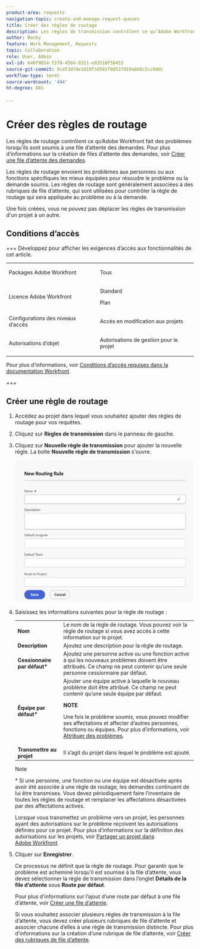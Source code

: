 ```yaml
---
product-area: requests
navigation-topic: create-and-manage-request-queues
title: Créer des règles de routage
description: Les règles de transmission contrôlent ce qu’Adobe Workfront fait des problèmes lorsqu’ils sont envoyés à une file d’attente des demandes.
author: Becky
feature: Work Management, Requests
topic: Collaboration
role: User, Admin
exl-id: 640f9054-f2f8-4594-9311-e93518f58453
source-git-commit: 9cdf3d78e1d19f3d581f8d527919a608c5cc0ddc
workflow-type: tm+mt
source-wordcount: '494'
ht-degree: 86%

---
```


# Créer des règles de routage

<!-- Audited: 12/2023 -->

Les règles de routage contrôlent ce qu’Adobe Workfront fait des problèmes lorsqu’ils sont soumis à une file d’attente des demandes. Pour plus d’informations sur la création de files d’attente des demandes, voir [Créer une file d’attente des demandes](../../../manage-work/requests/create-and-manage-request-queues/create-request-queue.md).

Les règles de routage envoient les problèmes aux personnes ou aux fonctions spécifiques les mieux équipées pour résoudre le problème ou la demande soumis. Les règles de routage sont généralement associées à des rubriques de file d’attente, qui sont utilisées pour contrôler la règle de routage qui sera appliquée au problème ou à la demande.

Une fois créées, vous ne pouvez pas déplacer les règles de transmission d&#39;un projet à un autre.

## Conditions d’accès

+++ Développez pour afficher les exigences d’accès aux fonctionnalités de cet article.

<table style="table-layout:auto"> 
 <col> 
 <col> 
 <tbody> 
  <tr> 
   <td role="rowheader"><p>Packages Adobe Workfront</p></td> 
   <td> <p>Tous </p> </td> 
  </tr> 
  <tr> 
   <td role="rowheader">Licence Adobe Workfront</td> 
   <td> <p>Standard</p> 
   <p>Plan</p> </td> 
  </tr> 
  <tr> 
   <td role="rowheader">Configurations des niveaux d’accès</td> 
   <td> <p>Accès en modification aux projets</p> </td> 
  </tr> 
  <tr> 
   <td role="rowheader">Autorisations d’objet</td> 
   <td> <p> Autorisations de gestion pour le projet</p> </td> 
  </tr> 
 </tbody> 
</table>

Pour plus d’informations, voir [Conditions d’accès requises dans la documentation Workfront](/help/quicksilver/administration-and-setup/add-users/access-levels-and-object-permissions/access-level-requirements-in-documentation.md).

+++

## Créer une règle de routage

1. Accédez au projet dans lequel vous souhaitez ajouter des règles de routage pour vos requêtes.
1. Cliquez sur **Règles de transmission** dans le panneau de gauche.
1. Cliquez sur **Nouvelle règle de transmission** pour ajouter la nouvelle règle. La boîte **Nouvelle règle de transmission** s&#39;ouvre.

   ![Zone Nouvelle règle de routage](assets/new-routing-rule-box.png)
1. Saisissez les informations suivantes pour la règle de routage :

   <table style="table-layout:auto"> 
    <col> 
    <col> 
    <thead> 
     </thead> 
    <tbody> 
     <tr> 
      <td role="rowheader"><strong>Nom</strong> </td> 
      <td>Le nom de la règle de routage. Vous pouvez voir la règle de routage si vous avez accès à cette information sur le projet.</td> 
     </tr> 
     <tr> 
      <td role="rowheader"><strong>Description</strong> </td> 
      <td>Ajoutez une description pour la règle de routage.</td> 
     </tr> 
     <tr> 
      <td role="rowheader"><strong>Cessionnaire par défaut*</strong> </td> 
      <td>Ajoutez une personne active ou une fonction active à qui les nouveaux problèmes doivent être attribués. Ce champ ne peut contenir qu’une seule personne cessionnaire par défaut. </td> 
     </tr> 
     <tr> 
      <td role="rowheader"><strong>Équipe par défaut*</strong> </td> 
      <td>Ajouter une équipe active à laquelle le nouveau problème doit être attribué. Ce champ ne peut contenir qu’une seule équipe par défaut.

   <p><b>NOTE</b></p>

   Une fois le problème soumis, vous pouvez modifier ses affectations et affecter d’autres personnes, fonctions ou équipes. Pour plus d’informations, voir <a href="../../../manage-work/issues/manage-issues/assign-issues.md">Attribuer des problèmes</a>.

   </td> 
     </tr> 
     <tr> 
      <td role="rowheader"><strong>Transmettre au projet</strong> </td> 
      <td>Il s’agit du projet dans lequel le problème est ajouté.</td> 
     </tr> 
    </tbody> 
   </table>

   >[!NOTE]
   >
   >* Si une personne, une fonction ou une équipe est désactivée après avoir été associée à une règle de routage, les demandes continuent de lui être transmises. Vous devez périodiquement faire l’inventaire de toutes les règles de routage et remplacer les affectations désactivées par des affectations actives.

   Lorsque vous transmettez un problème vers un projet, les personnes ayant des autorisations sur le problème reçoivent les autorisations définies pour ce projet. Pour plus d’informations sur la définition des autorisations sur les projets, voir [Partager un projet dans Adobe Workfront](../../../workfront-basics/grant-and-request-access-to-objects/share-a-project.md).

1. Cliquer sur **Enregistrer**.

   Ce processus ne définit que la règle de routage. Pour garantir que le problème est acheminé lorsqu’il est soumise à la file d’attente, vous devez sélectionner la règle de transmission dans l’onglet **Détails de la file d’attente** sous **Route par défaut**.

   Pour plus d’informations sur l’ajout d’une route par défaut à une file d’attente, voir [Créer une file d’attente](../../../manage-work/requests/create-and-manage-request-queues/create-request-queue.md).

   Si vous souhaitez associer plusieurs règles de transmission à la file d’attente, vous devez créer plusieurs rubriques de file d’attente et associer chacune d’elles à une règle de transmission distincte. Pour plus d’informations sur la création d’une rubrique de file d’attente, voir [Créer des rubriques de file d’attente](../../../manage-work/requests/create-and-manage-request-queues/create-queue-topics.md).
